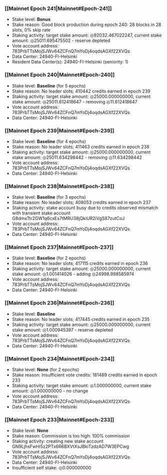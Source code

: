 ### [[Mainnet Epoch 241|Mainnet#Epoch-241]]
* Stake level: **Bonus**
* Stake reason: Good block production during epoch 240: 28 blocks in 28 slots, 0% skip rate
* Staking activity: target stake amount: ◎92032.467022247, current stake amount: ◎25011.695475502 - reserve depleted
* Vote account address: 783PrbTTsMojSJWv64ZCFnQ7mYoDj4oqdsAGXf22XVQs
* Data Center: 24940-FI-Helsinki
* Resident Data Center(s): 24940-FI-Helsinki (seniority: 1)
### [[Mainnet Epoch 240|Mainnet#Epoch-240]]
* Stake level: **Baseline** (for 5 epochs)
* Stake reason: No leader slots; 410442 credits earned in epoch 239
* Staking activity: target stake amount: ◎25000.000000000, current stake amount: ◎25011.612418647 - removing ◎11.612418647
* Vote account address: 783PrbTTsMojSJWv64ZCFnQ7mYoDj4oqdsAGXf22XVQs
* Data Center: 24940-FI-Helsinki
### [[Mainnet Epoch 239|Mainnet#Epoch-239]]
* Stake level: **Baseline** (for 4 epochs)
* Stake reason: No leader slots; 411463 credits earned in epoch 238
* Staking activity: target stake amount: ◎25000.000000000, current stake amount: ◎25011.634298442 - removing ◎11.634298442
* Vote account address: 783PrbTTsMojSJWv64ZCFnQ7mYoDj4oqdsAGXf22XVQs
* Data Center: 24940-FI-Helsinki
### [[Mainnet Epoch 238|Mainnet#Epoch-238]]
* Stake level: **Baseline** (for 3 epochs)
* Stake reason: No leader slots; 408053 credits earned in epoch 237
* Staking activity: stake account busy due to credits observed mismatch with transient stake account G8dmxTtr2GW1q6cxEs7tMRU38jQkiUR2iVgS87zutCoJ
* Vote account address: 783PrbTTsMojSJWv64ZCFnQ7mYoDj4oqdsAGXf22XVQs
* Data Center: 24940-FI-Helsinki
### [[Mainnet Epoch 237|Mainnet#Epoch-237]]
* Stake level: **Baseline** (for 2 epochs)
* Stake reason: No leader slots; 417115 credits earned in epoch 236
* Staking activity: target stake amount: ◎25000.000000000, current stake amount: ◎1.001414026 - adding ◎24998.998585974
* Vote account address: 783PrbTTsMojSJWv64ZCFnQ7mYoDj4oqdsAGXf22XVQs
* Data Center: 24940-FI-Helsinki
### [[Mainnet Epoch 236|Mainnet#Epoch-236]]
* Stake level: **Baseline**
* Stake reason: No leader slots; 417445 credits earned in epoch 235
* Staking activity: target stake amount: ◎25000.000000000, current stake amount: ◎1.000945397 - reserve depleted
* Vote account address: 783PrbTTsMojSJWv64ZCFnQ7mYoDj4oqdsAGXf22XVQs
* Data Center: 24940-FI-Helsinki
### [[Mainnet Epoch 234|Mainnet#Epoch-234]]
* Stake level: **None** (for 2 epochs)
* Stake reason: Insufficient vote credits: 181489 credits earned in epoch 233
* Staking activity: target stake amount: ◎1.000000000, current stake amount: ◎1.000000000 - no change
* Vote account address: 783PrbTTsMojSJWv64ZCFnQ7mYoDj4oqdsAGXf22XVQs
* Data Center: 24940-FI-Helsinki
### [[Mainnet Epoch 233|Mainnet#Epoch-233]]
* Stake level: **None**
* Stake reason: Commission is too high: 100% commission
* Staking activity: creating new stake account GN9LjhsFwHi5z2PTx6R6BXVtXsJBkiTzdzAD7W3EPCwg
* Vote account address: 783PrbTTsMojSJWv64ZCFnQ7mYoDj4oqdsAGXf22XVQs
* Data Center: 24940-FI-Helsinki
* Insufficient self stake: ◎0.000000000